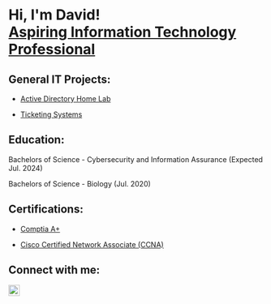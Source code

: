 <h1>Hi, I'm David! <br/><a href="https://www.linkedin.com/in/david-m01/">Aspiring Information Technology Professional</a></h1>

<h2>General IT Projects:</h2>

  - [Active Directory Home Lab](https://github.com/walts62/ActiveDirectoryHomeLab)
    
  - [Ticketing Systems](https://github.com/Walts62/Ticketing-System)

<h2>Education:</h2>

Bachelors of Science - Cybersecurity and Information Assurance (Expected Jul. 2024)

Bachelors of Science - Biology (Jul. 2020)

<h2>Certifications:</h2>

  - [Comptia A+](https://www.credly.com/earner/earned/badge/dc3ccb85-65ee-41ec-aa3d-0315f7991d8e)
  
  - [Cisco Certified Network Associate (CCNA)](https://www.credly.com/badges/69159662-edd2-44ba-ad3a-5a681b8adb62/public_url)

<h2> Connect with me:</h2>

[<img align="left" alt="JoshMadakor | LinkedIn" width="22px" src="https://cdn.jsdelivr.net/npm/simple-icons@v3/icons/linkedin.svg" />][linkedin]

[linkedin]: https://www.linkedin.com/in/david-m01/
